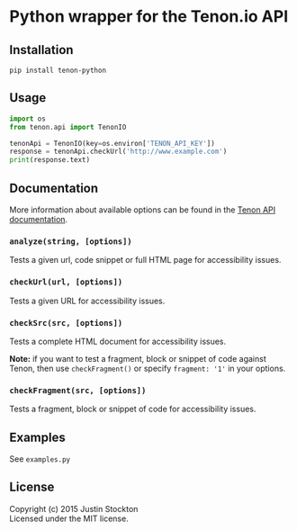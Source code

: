 # Python wrapper for the Tenon.io API

## Installation

```shell
pip install tenon-python
```

## Usage

```py
import os
from tenon.api import TenonIO

tenonApi = TenonIO(key=os.environ['TENON_API_KEY'])
response = tenonApi.checkUrl('http://www.example.com')
print(response.text)
```

## Documentation

More information about available options can be found in the [Tenon API documentation](https://bitbucket.org/tenon-io/tenon.io-documentation/src/master/src/2-understanding-api-request-parameters.md).
### `analyze(string, [options])`

Tests a given url, code snippet or full HTML page for accessibility issues.

### `checkUrl(url, [options])`

Tests a given URL for accessibility issues.

### `checkSrc(src, [options])`

Tests a complete HTML document for accessibility issues.

**Note:** if you want to test a fragment, block or snippet of code against Tenon, then use `checkFragment()` or specify `fragment: '1'` in your options.

### `checkFragment(src, [options])`

Tests a fragment, block or snippet of code for accessibility issues.

## Examples

See `examples.py`

## License

Copyright (c) 2015 Justin Stockton  
Licensed under the MIT license.
